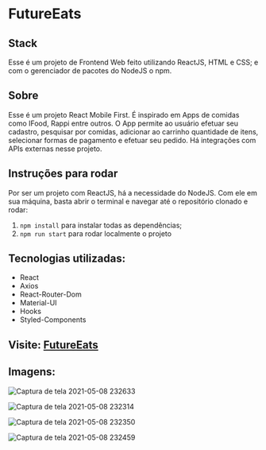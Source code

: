 # FutureEats

## Stack
Esse é um projeto de Frontend Web feito utilizando ReactJS, HTML e CSS; 
e com o gerenciador de pacotes do NodeJS o npm. 

## Sobre
Esse é um projeto React Mobile First. É inspirado em Apps de comidas como IFood, Rappi entre outros.
O App permite ao usuário efetuar seu cadastro, pesquisar por comidas, adicionar ao carrinho
quantidade de itens, selecionar formas de pagamento e efetuar seu pedido.
Há integrações com APIs externas nesse projeto.
## Instruções para rodar
Por ser um projeto com ReactJS, há a necessidade do NodeJS. Com ele em 
sua máquina, basta abrir o terminal e navegar até o repositório clonado e 
rodar:

1. `npm install` para instalar todas as dependências;
2. `npm run start` para rodar localmente o projeto

## Tecnologias utilizadas:
- React
- Axios
- React-Router-Dom
- Material-UI
- Hooks
- Styled-Components

## Visite: [FutureEats](http://futureeats-victordev.surge.sh/)

## Imagens:

![Captura de tela 2021-05-08 232633](https://user-images.githubusercontent.com/57108685/117558573-f3dcb000-b054-11eb-8e0d-9eb2322d4ac6.png)

![Captura de tela 2021-05-08 232314](https://user-images.githubusercontent.com/57108685/117558567-f17a5600-b054-11eb-9000-f29d93be5e91.png)

![Captura de tela 2021-05-08 232350](https://user-images.githubusercontent.com/57108685/117558568-f212ec80-b054-11eb-86df-3d8bc7647e1f.png)

![Captura de tela 2021-05-08 232459](https://user-images.githubusercontent.com/57108685/117558570-f2ab8300-b054-11eb-8948-2a278870abd0.png)
